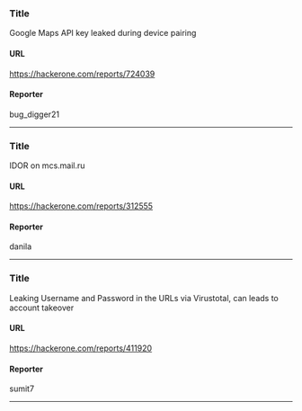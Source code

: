### Title
Google Maps API key leaked during device pairing
#### URL 
https://hackerone.com/reports/724039
#### Reporter 
bug_digger21

---


### Title
IDOR on mcs.mail.ru 
#### URL 
https://hackerone.com/reports/312555
#### Reporter 
danila

---


### Title
Leaking Username and Password in the URLs via Virustotal, can leads to account takeover
#### URL 
https://hackerone.com/reports/411920
#### Reporter 
sumit7

---


